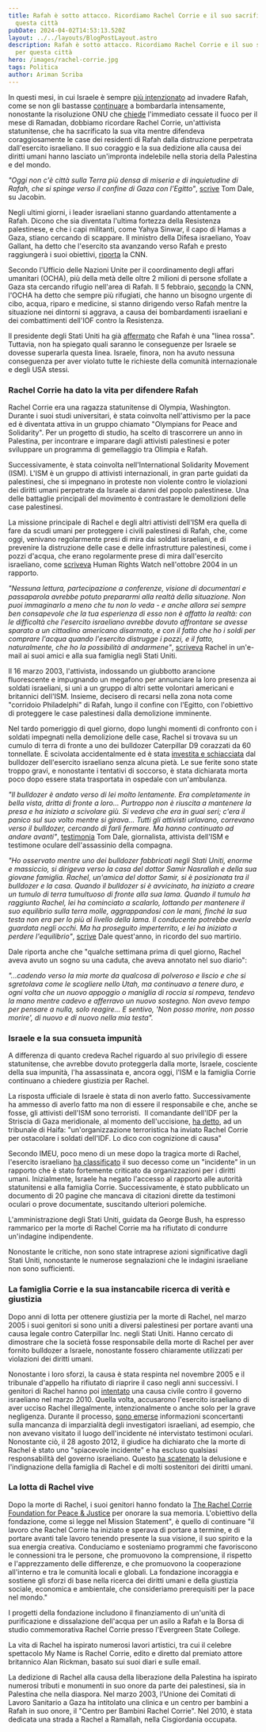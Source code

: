 ```yaml
---
title: Rafah è sotto attacco. Ricordiamo Rachel Corrie e il suo sacrificio per
  questa città
pubDate: 2024-04-02T14:53:13.520Z
layout: ../../layouts/BlogPostLayout.astro
description: Rafah è sotto attacco. Ricordiamo Rachel Corrie e il suo sacrificio
  per questa città
hero: /images/rachel-corrie.jpg
tags: Politica
author: Ariman Scriba
---
```

In questi mesi, in cui Israele è sempre [più intenzionato](https://www.theguardian.com/world/2024/mar/07/israel-resist-pressure-halt-rafah-attack-netanyahu) ad invadere Rafah, come se non gli bastasse [continuare](https://www.aljazeera.com/news/liveblog/2024/3/27/israels-war-on-gaza-live-rafah-bombing-intensifies-despite-un-truce-call) a bombardarla intensamente, nonostante la risoluzione ONU che [chiede](https://tg24.sky.it/mondo/2024/03/25/risoluzione-onu-gaza-cessate-fuoco) l'immediato cessate il fuoco per il mese di Ramadan, dobbiamo ricordare Rachel Corrie, un'attivista statunitense, che ha sacrificato la sua vita mentre difendeva coraggiosamente le case dei residenti di Rafah dalla distruzione perpetrata dall'esercito israeliano. Il suo coraggio e la sua dedizione alla causa dei diritti umani hanno lasciato un'impronta indelebile nella storia della Palestina e del mondo.

*"Oggi non c'è città sulla Terra più densa di miseria e di inquietudine di Rafah, che si spinge verso il confine di Gaza con l'Egitto"*, [scrive](https://jacobin.com/2024/03/rachel-corrie-death-anniversary-rafah-gaza-idf) Tom Dale, su Jacobin.

Negli ultimi giorni, i leader israeliani stanno guardando attentamente a Rafah. Dicono che sia diventata l'ultima fortezza della Resistenza palestinese, e che i capi militanti, come Yahya Sinwar, il capo di Hamas a Gaza, stiano cercando di scappare. Il ministro della Difesa israeliano, Yoav Gallant, ha detto che l'esercito sta avanzando verso Rafah e presto raggiungerà i suoi obiettivi, [riporta](https://edition.cnn.com/2024/02/06/middleeast/palestinians-trapped-rafah-israeli-offensive-intl/index.html#:~:text=Rafah%20has%20experienced%20aerial%20assaults%20from%20Israeli%20forces,into%20that%20country%20has%20been%20closed%20for%20months.) la CNN.

Secondo l'Ufficio delle Nazioni Unite per il coordinamento degli affari umanitari (OCHA), più della metà delle oltre 2 milioni di persone sfollate a Gaza sta cercando rifugio nell'area di Rafah. Il 5 febbraio, [secondo](https://edition.cnn.com/2024/02/06/middleeast/palestinians-trapped-rafah-israeli-offensive-intl/index.html#:~:text=Rafah%20has%20experienced%20aerial%20assaults%20from%20Israeli%20forces,into%20that%20country%20has%20been%20closed%20for%20months.) la CNN,  l'OCHA ha detto che sempre più rifugiati, che hanno un bisogno urgente di cibo, acqua, riparo e medicine, si stanno dirigendo verso Rafah mentre la situazione nei dintorni si aggrava, a causa dei bombardamenti israeliani e dei combattimenti dell'IOF contro la Resistenza.

Il presidente degli Stati Uniti ha già [affermato](https://www.reuters.com/world/us/biden-makes-contradictory-comments-gaza-red-line-msnbc-interview-2024-03-09/) che Rafah è una "linea rossa". Tuttavia, non ha spiegato quali saranno le conseguenze per Israele se dovesse superarla questa linea. Israele, finora, non ha avuto nessuna conseguenza per aver violato tutte le richieste della comunità internazionale e degli USA stessi.

### Rachel Corrie ha dato la vita per difendere Rafah

Rachel Corrie era una ragazza statunitense di Olympia, Washington. Durante i suoi studi universitari, è stata coinvolta nell'attivismo per la pace ed è diventata attiva in un gruppo chiamato "Olympians for Peace and Solidarity". Per un progetto di studio, ha scelto di trascorrere un anno in Palestina, per incontrare e imparare dagli attivisti palestinesi e poter sviluppare un programma di gemellaggio tra Olimpia e Rafah.

Successivamente, è stata coinvolta nell'International Solidarity Movement (ISM). L'ISM è un gruppo di attivisti internazionali, in gran parte guidati da palestinesi, che si impegnano in proteste non violente contro le violazioni dei diritti umani perpetrate da Israele ai danni del popolo palestinese. Una delle battaglie principali del movimento è contrastare le demolizioni delle case palestinesi. 

La missione principale di Rachel e degli altri attivisti dell'ISM era quella di fare da scudi umani per proteggere i civili palestinesi di Rafah, che, come oggi, venivano regolarmente presi di mira dai soldati israeliani, e di prevenire la distruzione delle case e delle infrastrutture palestinesi, come i pozzi d'acqua, che erano regolarmente prese di mira dall'esercito israeliano, come [scriveva](https://www.hrw.org/reports/2004/rafah1004/rafah1004images.pdf) Human Rights Watch nell'ottobre 2004 in un rapporto. 

*"Nessuna lettura, partecipazione a conferenze, visione di documentari e passaparola avrebbe potuto prepararmi alla realtà della situazione. Non puoi immaginarlo a meno che tu non lo veda - e anche allora sei sempre ben consapevole che la tua esperienza di esso non è affatto la realtà: con le difficoltà che l'esercito israeliano avrebbe dovuto affrontare se avesse sparato a un cittadino americano disarmato, e con il fatto che ho i soldi per comprare l'acqua quando l'esercito distrugge i pozzi, e il fatto, naturalmente, che ho la possibilità di andarmene"*, [scriveva](https://imeu.org/article/fact-sheet-the-killing-of-rachel-corrie-ten-years-later) Rachel in un'e-mail ai suoi amici e alla sua famiglia negli Stati Uniti.

Il 16 marzo 2003, l'attivista, indossando un giubbotto arancione fluorescente e impugnando un megafono per annunciare la loro presenza ai soldati israeliani, si unì a un gruppo di altri sette volontari americani e britannici dell'ISM. Insieme, decisero di recarsi nella zona nota come "corridoio Philadelphi" di Rafah, lungo il confine con l'Egitto, con l'obiettivo di proteggere le case palestinesi dalla demolizione imminente.

Nel tardo pomeriggio di quel giorno, dopo lunghi momenti di confronto con i soldati impegnati nella demolizione delle case, Rachel si trovava su un cumulo di terra di fronte a uno dei bulldozer Caterpillar D9 corazzati da 60 tonnellate. È scivolata accidentalmente ed è stata [investita e schiacciata](https://www.bing.com/videos/riverview/relatedvideo?&q=killing+of+rachel+corrie+video&&mid=9BBAD32C63CC447CAF059BBAD32C63CC447CAF05&&FORM=VRDGAR) dal bulldozer dell'esercito israeliano senza alcuna pietà. Le sue ferite sono state troppo gravi, e nonostante i tentativi di soccorso, è stata dichiarata morta poco dopo essere stata trasportata in ospedale con un'ambulanza.

*"Il bulldozer è andato verso di lei molto lentamente. Era completamente in bella vista, dritta di fronte a loro... Purtroppo non è riuscita a mantenere la presa e ha iniziato a scivolare giù. Si vedeva che era in guai seri; c'era il panico sul suo volto mentre si girava... Tutti gli attivisti urlavano, correvano verso il bulldozer, cercando di farli fermare. Ma hanno continuato ad andare avanti"*, [testimonia](https://imeu.org/article/fact-sheet-the-killing-of-rachel-corrie-ten-years-later) Tom Dale, giornalista, attivista dell'ISM e testimone oculare dell'assassinio della compagna.

*"Ho osservato mentre uno dei bulldozer fabbricati negli Stati Uniti, enorme e massiccio, si dirigeva verso la casa del dottor Samir Nasrallah e della sua giovane famiglia. Rachel, un'amica del dottor Samir, si è posizionata tra il bulldozer e la casa. Quando il bulldozer si è avvicinato, ha iniziato a creare un tumulo di terra tumultuoso di fronte alla sua lama. Quando il tumulo ha raggiunto Rachel, lei ha cominciato a scalarlo, lottando per mantenere il suo equilibrio sulla terra molle, aggrappandosi con le mani, finché la sua testa non era per lo più al livello della lama. Il conducente potrebbe averla guardata negli occhi. Ma ha proseguito imperterrito, e lei ha iniziato a perdere l'equilibrio"*, [scrive](https://jacobin.com/2024/03/rachel-corrie-death-anniversary-rafah-gaza-idf) Dale quest'anno, in ricordo del suo martirio. 

Dale riporta anche che "qualche settimana prima di quel giorno, Rachel aveva avuto un sogno su una caduta, che aveva annotato nel suo diario":

*"...cadendo verso la mia morte da qualcosa di polveroso e liscio e che si sgretolava come le scogliere nello Utah, ma continuavo a tenere duro, e ogni volta che un nuovo appoggio o maniglia di roccia si rompeva, tendevo la mano mentre cadevo e afferravo un nuovo sostegno. Non avevo tempo per pensare a nulla, solo reagire... E sentivo, 'Non posso morire, non posso morire', di nuovo e di nuovo nella mia testa".*

### Israele e la sua consueta impunità 

A differenza di quanto credeva Rachel riguardo al suo privilegio di essere statunitense, che avrebbe dovuto proteggerla dalla morte, Israele, cosciente della sua impunità, l'ha assassinata e, ancora oggi, l'ISM e la famiglia Corrie continuano a chiedere giustizia per Rachel. 

La risposta ufficiale di Israele è stata di non averlo fatto. Successivamente ha ammesso di averlo fatto ma non di essere il responsabile e che, anche se fosse, gli attivisti dell'ISM sono terroristi.  Il comandante dell'IDF per la Striscia di Gaza meridionale, al momento dell'uccisione, [ha detto](https://jacobin.com/2024/03/rachel-corrie-death-anniversary-rafah-gaza-idf), ad un tribunale di Haifa: "un'organizzazione terroristica ha inviato Rachel Corrie per ostacolare i soldati dell'IDF. Lo dico con cognizione di causa"

Secondo IMEU, poco meno di un mese dopo la tragica morte di Rachel, l'esercito israeliano [ha classificato](https://imeu.org/article/fact-sheet-the-killing-of-rachel-corrie-ten-years-later) il suo decesso come un "incidente" in un rapporto che è stato fortemente criticato da organizzazioni per i diritti umani. Inizialmente, Israele ha negato l'accesso al rapporto alle autorità statunitensi e alla famiglia Corrie. Successivamente, è stato pubblicato un documento di 20 pagine che mancava di citazioni dirette da testimoni oculari o prove documentate, suscitando ulteriori polemiche.

L'amministrazione degli Stati Uniti, guidata da George Bush, ha espresso rammarico per la morte di Rachel Corrie ma ha rifiutato di condurre un'indagine indipendente.

Nonostante le critiche, non sono state intraprese azioni significative dagli Stati Uniti, nonostante le numerose segnalazioni che le indagini israeliane non sono sufficienti. 

### La famiglia Corrie e la sua instancabile ricerca di verità e giustizia

Dopo anni di lotta per ottenere giustizia per la morte di Rachel, nel marzo 2005 i suoi genitori si sono uniti a diversi palestinesi per portare avanti una causa legale contro Caterpillar Inc. negli Stati Uniti. Hanno cercato di dimostrare che la società fosse responsabile della morte di Rachel per aver fornito bulldozer a Israele, nonostante fossero chiaramente utilizzati per violazioni dei diritti umani. 

Nonostante i loro sforzi, la causa è stata respinta nel novembre 2005 e il tribunale d'appello ha rifiutato di riaprire il caso negli anni successivi. I genitori di Rachel hanno poi [intentato](http://news.bbc.co.uk/2/hi/middle_east/8558701.stm) una causa civile contro il governo israeliano nel marzo 2010. Quella volta, accusarono l'esercito israeliano di aver ucciso Rachel illegalmente, intenzionalmente o anche solo per la grave negligenza. Durante il processo, [sono emerse](https://imeu.org/article/fact-sheet-the-killing-of-rachel-corrie-ten-years-later) informazioni sconcertanti sulla mancanza di imparzialità degli investigatori israeliani, ad esempio, che non avevano visitato il luogo dell'incidente né intervistato testimoni oculari. Nonostante ciò, il 28 agosto 2012, il giudice ha dichiarato che la morte di Rachel è stato uno "spiacevole incidente" e ha escluso qualsiasi responsabilità del governo israeliano. Questo [ha scatenato](https://www.independent.co.uk/news/world/americas/rachel-corrie-death-parents-gaza-idf-b2303078.html) la delusione e l'indignazione della famiglia di Rachel e di molti sostenitori dei diritti umani. 

### La lotta di Rachel vive

Dopo la morte di Rachel, i suoi genitori hanno fondato la [The Rachel Corrie Foundation for Peace & Justice](http://rachelcorriefoundation.org/) per onorare la sua memoria. L'obiettivo della fondazione, come si legge nel Mission Statement", è quello di continuare "il lavoro che Rachel Corrie ha iniziato e sperava di portare a termine, e di portare avanti tale lavoro tenendo presente la sua visione, il suo spirito e la sua energia creativa. Conduciamo e sosteniamo programmi che favoriscono le connessioni tra le persone, che promuovono la comprensione, il rispetto e l'apprezzamento delle differenze, e che promuovono la cooperazione all'interno e tra le comunità locali e globali. La fondazione incoraggia e sostiene gli sforzi di base nella ricerca dei diritti umani e della giustizia sociale, economica e ambientale, che consideriamo prerequisiti per la pace nel mondo." 

I progetti della fondazione includono il finanziamento di un'unità di purificazione e dissalazione dell'acqua per un asilo a Rafah e la Borsa di studio commemorativa Rachel Corrie presso l'Evergreen State College.

La vita di Rachel ha ispirato numerosi lavori artistici, tra cui il celebre spettacolo My Name is Rachel Corrie, edito e diretto dal premiato attore britannico Alan Rickman, basato sui suoi diari e sulle email. 

La dedizione di Rachel alla causa della liberazione della Palestina ha ispirato numerosi tributi e monumenti in suo onore da parte dei palestinesi, sia in Palestina che nella diaspora. Nel marzo 2003, l'Unione dei Comitati di Lavoro Sanitario a Gaza ha intitolato una clinica e un centro per bambini a Rafah in suo onore, il "Centro per Bambini Rachel Corrie". Nel 2010, è stata dedicata una strada a Rachel a Ramallah, nella Cisgiordania occupata.